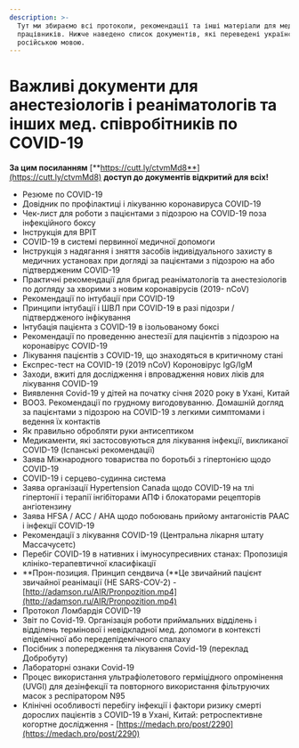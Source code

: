```yaml
---
description: >-
  Тут ми збираємо всі протоколи, рекомендації та інші матеріали для мед.
  працівників. Нижче наведено список документів, які переведені українською та
  російською мовою.
---
```


# Важливі документи для анестезіологів і реаніматологів та інших мед. співробітників по COVID-19

**За цим посиланням** [**https://cutt.ly/ctvmMd8**](https://cutt.ly/ctvmMd8) **доступ до документів відкритий для всіх!**     

* Резюме по COVID-19
* Довідник по профілактиці і лікуванню коронавируса COVID-19 
* Чек-лист для роботи з пацієнтами з підозрою на COVID-19 поза інфекційного боксу
* Інструкція для ВРІТ 
* COVID-19 в системі первинної медичної допомоги
* Інструкція з надягання і зняття засобів індивідуального захисту в медичних установах при догляді за пацієнтами з підозрою на або підтвердженим COVID-19 
* Практичні рекомендації для бригад реаніматологів та анестезіологів по догляду за хворими з новим коронавірусів \(2019- nCoV\)
* Рекомендації по інтубації при COVID-19
* Принципи інтубації і ШВЛ при COVID-19 в разі підозри / підтвердженого інфікування
* Інтубація пацієнта з COVID-19 в ізольованому боксі
* Рекомендації по проведенню анестезії для пацієнтів з підозрою на коронавірус COVID-19
* Лікування пацієнтів з COVID-19, що знаходяться в критичному стані
* Експрес-тест на COVID-19 \(2019 nCoV\) Короновірус IgG/IgM
* Заходи, вжиті для дослідження і впровадження нових ліків для лікування COVID-19
* Виявлення Covid-19 у дітей на початку січня 2020 року в Ухані, Китай
* ВООЗ. Рекомендації по грудному вигодовуванню. Домашній догляд за пацієнтами з підозрою на COVID-19 з легкими симптомами і ведення їх контактів
* Як правильно обробляти руки антисептиком
* Медикаменти, які застосовуються для лікування інфекції, викликаної COVID-19 \(Іспанські рекомендації\)
* Заява Міжнародного товариства по боротьбі з гіпертонією щодо COVID-19
* COVID-19 і серцево-судинна система
* Заява організації Hypertension Canada щодо COVID-19 на тлі гіпертонії і терапії інгібіторами АПФ і блокаторами рецепторів ангіотензину
* Заява HFSA / ACC / AHA щодо побоювань прийому антагоністів РААС і інфекції COVID-19
* Рекомендації з лікування COVID-19 \(Центральна лікарня штату Массачусетс\)
* Перебіг COVID-19 в нативних і імуносупресивних станах: Пропозиція клініко-терапевтичної класифікації
*  **Прон-позиция. Принцип сендвича \(**Це звичайний пацієнт звичайної реанімації \(НЕ SARS-COV-2\) - [http://adamson.ru/AIR/Pronpozition.mp4](http://adamson.ru/AIR/Pronpozition.mp4)
* Протокол Ломбардія COVID-19
* Звіт по Covid-19. Організація роботи приймальних відділень і відділень термінової і невідкладної мед. допомоги в контексті епідемічної або передепідемічного спалаху
* Посібник з попередження та лікування Covid-19 \(переклад Добробуту\)
* Лабораторні ознаки Covid-19
* Процес використання ультрафіолетового герміцідного опромінення \(UVGI\) для дезінфекції та повторного використання фільтруючих масок з респіратором N95
* Клінічні особливості перебігу інфекції і фактори ризику смерті дорослих пацієнтів з COVID-19 в Ухані, Китай: ретроспективне когортне дослідження - [https://medach.pro/post/2290](https://medach.pro/post/2290)





